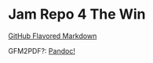 # Jam Repo 4 The Win

[GitHub Flavored Markdown](https://en.wikipedia.org/wiki/Markdown#GitHub_Flavored_Markdown_(GFM))

GFM2PDF?: [Pandoc!](https://en.wikipedia.org/wiki/Pandoc)
